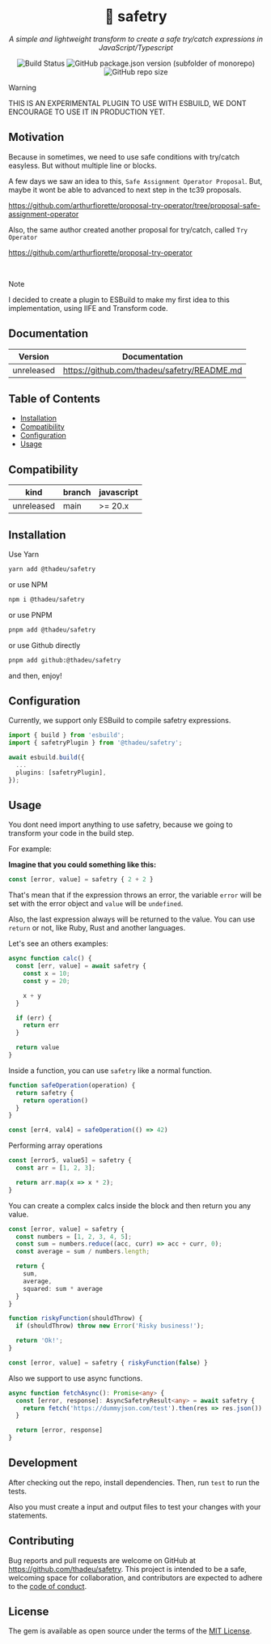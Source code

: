 <p align="center">
  <h1 align="center">🛟 safetry</h1>
  <p align="center"><i>A simple and lightweight transform to create a safe try/catch expressions in JavaScript/Typescript</i></p>
</p>

<p align="center">
  <img alt="Build Status" src="https://github.com/thadeu/safetry/actions/workflows/ci.yml/badge.svg?cacheSeconds=0">  
  <img alt="GitHub package.json version (subfolder of monorepo)" src="https://img.shields.io/github/package-json/v/thadeu/sa🛟fetry?cacheSeconds=0">
  <img alt="GitHub repo size" src="https://img.shields.io/bundlephobia/min/%40thadeu%2Fsafetry?cacheSeconds=0">
</p>

> [!WARNING]
> THIS IS AN EXPERIMENTAL PLUGIN TO USE WITH ESBUILD, WE DONT ENCOURAGE TO USE IT IN PRODUCTION YET.

## Motivation

Because in sometimes, we need to use safe conditions with try/catch easyless. But without multiple line or blocks.

A few days we saw an idea to this, `Safe Assignment Operator Proposal`. But, maybe it wont be able to advanced to next step in the tc39 proposals.

https://github.com/arthurfiorette/proposal-try-operator/tree/proposal-safe-assignment-operator

Also, the same author created another proposal for try/catch, called `Try Operator`

https://github.com/arthurfiorette/proposal-try-operator

<br />

> [!NOTE]
> I decided to create a plugin to ESBuild to make my first idea to this implementation, using IIFE and Transform code.

## Documentation <!-- omit in toc -->

Version    | Documentation
---------- | -------------
unreleased | https://github.com/thadeu/safetry/README.md

## Table of Contents <!-- omit in toc -->
  - [Installation](#installation)
  - [Compatibility](#Ccmpatibility)
  - [Configuration](#configuration)
  - [Usage](#usage)

## Compatibility

| kind           | branch  | javascript         |
| -------------- | ------- | ------------------ |
| unreleased     | main    | >= 20.x |

## Installation

Use Yarn

```bash
yarn add @thadeu/safetry
```

or use NPM

```bash
npm i @thadeu/safetry
```

or use PNPM

```bash
pnpm add @thadeu/safetry
```

or use Github directly

```bash
pnpm add github:@thadeu/safetry
```

and then, enjoy!

## Configuration

Currently, we support only ESBuild to compile safetry expressions.

```ts
import { build } from 'esbuild';
import { safetryPlugin } from '@thadeu/safetry';

await esbuild.build({
  ...
  plugins: [safetryPlugin],
});
```

## Usage

You dont need import anything to use safetry, because we going to transform your code in the build step.

For example:

**Imagine that you could something like this:**

```ts
const [error, value] = safetry { 2 + 2 }
```

That's mean that if the expression throws an error, the variable `error` will be set with the error object and `value` will be `undefined`.

Also, the last expression always will be returned to the value. You can use `return` or not, like Ruby, Rust and another languages.

Let's see an others examples:

```ts
async function calc() {
  const [err, value] = await safetry {
    const x = 10;
    const y = 20;

    x + y
  }

  if (err) {
    return err
  }

  return value
}
```

Inside a function, you can use `safetry` like a normal function.

```ts
function safeOperation(operation) {
  return safetry {
    return operation()
  }
}

const [err4, val4] = safeOperation(() => 42)
```

Performing array operations

```ts
const [error5, value5] = safetry {
  const arr = [1, 2, 3];

  return arr.map(x => x * 2);
}
```

You can create a complex calcs inside the block and then return you any value.

```ts
const [error, value] = safetry {
  const numbers = [1, 2, 3, 4, 5];
  const sum = numbers.reduce((acc, curr) => acc + curr, 0);
  const average = sum / numbers.length;

  return {
    sum,
    average,
    squared: sum * average
  }
}
```

```ts
function riskyFunction(shouldThrow) {
  if (shouldThrow) throw new Error('Risky business!');

  return 'Ok!';
}

const [error, value] = safetry { riskyFunction(false) }
```

Also we support to use async functions.

```ts
async function fetchAsync(): Promise<any> {
  const [error, response]: AsyncSafetryResult<any> = await safetry {
    return fetch('https://dummyjson.com/test').then(res => res.json())
  }

  return [error, response]
}
```

## Development

After checking out the repo, install dependencies. Then, run `test` to run the tests.

Also you must create a input and output files to test your changes with your statements.

## Contributing

Bug reports and pull requests are welcome on GitHub at https://github.com/thadeu/safetry. This project is intended to be a safe, welcoming space for collaboration, and contributors are expected to adhere to the [code of conduct](https://github.com/thadeu/safetry/blob/master/CODE_OF_CONDUCT.md).


## License

The gem is available as open source under the terms of the [MIT License](https://opensource.org/licenses/MIT).
